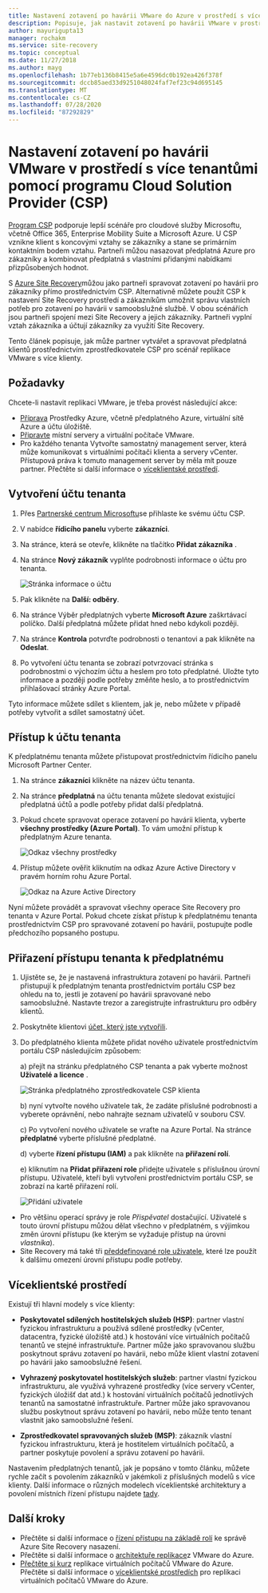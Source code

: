 ```yaml
---
title: Nastavení zotavení po havárii VMware do Azure v prostředí s více architekturami pomocí Site Recovery a programu poskytovatel cloudových řešení (CSP) | Microsoft Docs
description: Popisuje, jak nastavit zotavení po havárii VMware v prostředí s více klienty pomocí Azure Site Recovery.
author: mayurigupta13
manager: rochakm
ms.service: site-recovery
ms.topic: conceptual
ms.date: 11/27/2018
ms.author: mayg
ms.openlocfilehash: 1b77eb136b8415e5a6e4596dc0b192ea426f378f
ms.sourcegitcommit: dccb85aed33d9251048024faf7ef23c94d695145
ms.translationtype: MT
ms.contentlocale: cs-CZ
ms.lasthandoff: 07/28/2020
ms.locfileid: "87292829"
---
```

# <a name="set-up-vmware-disaster-recovery-in-a-multi-tenancy-environment-with-the-cloud-solution-provider-csp-program"></a>Nastavení zotavení po havárii VMware v prostředí s více tenantůmi pomocí programu Cloud Solution Provider (CSP)

[Program CSP](https://partner.microsoft.com/cloud-solution-provider) podporuje lepší scénáře pro cloudové služby Microsoftu, včetně Office 365, Enterprise Mobility Suite a Microsoft Azure. U CSP vznikne klient s koncovými vztahy se zákazníky a stane se primárním kontaktním bodem vztahu. Partneři můžou nasazovat předplatná Azure pro zákazníky a kombinovat předplatná s vlastními přidanými nabídkami přizpůsobených hodnot.

S [Azure Site Recovery](site-recovery-overview.md)můžou jako partneři spravovat zotavení po havárii pro zákazníky přímo prostřednictvím CSP. Alternativně můžete použít CSP k nastavení Site Recovery prostředí a zákazníkům umožnit správu vlastních potřeb pro zotavení po havárii v samoobslužné službě. V obou scénářích jsou partneři spojení mezi Site Recovery a jejich zákazníky. Partneři vyplní vztah zákazníka a účtují zákazníky za využití Site Recovery.

Tento článek popisuje, jak může partner vytvářet a spravovat předplatná klientů prostřednictvím zprostředkovatele CSP pro scénář replikace VMware s více klienty.

## <a name="prerequisites"></a>Požadavky

Chcete-li nastavit replikaci VMware, je třeba provést následující akce:

- [Příprava](tutorial-prepare-azure.md) Prostředky Azure, včetně předplatného Azure, virtuální sítě Azure a účtu úložiště.
- [Připravte](vmware-azure-tutorial-prepare-on-premises.md) místní servery a virtuální počítače VMware.
- Pro každého tenanta Vytvořte samostatný management server, která může komunikovat s virtuálními počítači klienta a servery vCenter. Přístupová práva k tomuto management server by měla mít pouze partner. Přečtěte si další informace o [víceklientské prostředí](vmware-azure-multi-tenant-overview.md).

## <a name="create-a-tenant-account"></a>Vytvoření účtu tenanta

1. Přes [Partnerské centrum Microsoftu](https://partnercenter.microsoft.com/)se přihlaste ke svému účtu CSP.
2. V nabídce **řídicího panelu** vyberte **zákazníci**.
3. Na stránce, která se otevře, klikněte na tlačítko **Přidat zákazníka** .
4. Na stránce **Nový zákazník** vyplňte podrobnosti informace o účtu pro tenanta.

    ![Stránka informace o účtu](./media/vmware-azure-multi-tenant-csp-disaster-recovery/customer-add-filled.png)

5. Pak klikněte na **Další: odběry**.
6. Na stránce Výběr předplatných vyberte **Microsoft Azure** zaškrtávací políčko. Další předplatná můžete přidat hned nebo kdykoli později.
7. Na stránce **Kontrola** potvrďte podrobnosti o tenantovi a pak klikněte na **Odeslat**.
8. Po vytvoření účtu tenanta se zobrazí potvrzovací stránka s podrobnostmi o výchozím účtu a heslem pro toto předplatné. Uložte tyto informace a později podle potřeby změňte heslo, a to prostřednictvím přihlašovací stránky Azure Portal.

Tyto informace můžete sdílet s klientem, jak je, nebo můžete v případě potřeby vytvořit a sdílet samostatný účet.

## <a name="access-the-tenant-account"></a>Přístup k účtu tenanta

K předplatnému tenanta můžete přistupovat prostřednictvím řídicího panelu Microsoft Partner Center.

1. Na stránce **zákazníci** klikněte na název účtu tenanta.
2. Na stránce **předplatná** na účtu tenanta můžete sledovat existující předplatná účtů a podle potřeby přidat další předplatná.
3. Pokud chcete spravovat operace zotavení po havárii klienta, vyberte **všechny prostředky (Azure Portal)**. To vám umožní přístup k předplatným Azure tenanta.

    ![Odkaz všechny prostředky](./media/vmware-azure-multi-tenant-csp-disaster-recovery/all-resources-select.png)  

4. Přístup můžete ověřit kliknutím na odkaz Azure Active Directory v pravém horním rohu Azure Portal.

    ![Odkaz na Azure Active Directory](./media/vmware-azure-multi-tenant-csp-disaster-recovery/aad-admin-display.png)

Nyní můžete provádět a spravovat všechny operace Site Recovery pro tenanta v Azure Portal. Pokud chcete získat přístup k předplatnému tenanta prostřednictvím CSP pro spravované zotavení po havárii, postupujte podle předchozího popsaného postupu.

## <a name="assign-tenant-access-to-the-subscription"></a>Přiřazení přístupu tenanta k předplatnému

1. Ujistěte se, že je nastavená infrastruktura zotavení po havárii. Partneři přistupují k předplatným tenanta prostřednictvím portálu CSP bez ohledu na to, jestli je zotavení po havárii spravované nebo samoobslužné. Nastavte trezor a zaregistrujte infrastrukturu pro odběry klientů.
2. Poskytněte klientovi [účet, který jste vytvořili](#create-a-tenant-account).
3. Do předplatného klienta můžete přidat nového uživatele prostřednictvím portálu CSP následujícím způsobem:

    a) přejít na stránku předplatného CSP tenanta a pak vyberte možnost **Uživatelé a licence** .

      ![Stránka předplatného zprostředkovatele CSP klienta](./media/vmware-azure-multi-tenant-csp-disaster-recovery/users-and-licences.png)

    b) nyní vytvořte nového uživatele tak, že zadáte příslušné podrobnosti a vyberete oprávnění, nebo nahrajte seznam uživatelů v souboru CSV.
    
    c) Po vytvoření nového uživatele se vraťte na Azure Portal. Na stránce **předplatné** vyberte příslušné předplatné.

    d) vyberte **řízení přístupu (IAM)** a pak klikněte na **přiřazení rolí**.

    e) kliknutím na **Přidat přiřazení role** přidejte uživatele s příslušnou úrovní přístupu. Uživatelé, kteří byli vytvořeni prostřednictvím portálu CSP, se zobrazí na kartě přiřazení rolí.

      ![Přidání uživatele](./media/vmware-azure-multi-tenant-csp-disaster-recovery/add-user-subscription.png)

- Pro většinu operací správy je role *Přispěvatel* dostačující. Uživatelé s touto úrovní přístupu můžou dělat všechno v předplatném, s výjimkou změn úrovní přístupu (ke kterým se vyžaduje přístup na úrovni *vlastníka*).
- Site Recovery má také tři [předdefinované role uživatele](site-recovery-role-based-linked-access-control.md), které lze použít k dalšímu omezení úrovní přístupu podle potřeby.

## <a name="multi-tenant-environments"></a>Víceklientské prostředí

Existují tři hlavní modely s více klienty:

* **Poskytovatel sdílených hostitelských služeb (HSP)**: partner vlastní fyzickou infrastrukturu a používá sdílené prostředky (vCenter, datacentra, fyzické úložiště atd.) k hostování více virtuálních počítačů tenantů ve stejné infrastruktuře. Partner může jako spravovanou službu poskytnout správu zotavení po havárii, nebo může klient vlastní zotavení po havárii jako samoobslužné řešení.

* **Vyhrazený poskytovatel hostitelských služeb**: partner vlastní fyzickou infrastrukturu, ale využívá vyhrazené prostředky (více servery vCenter, fyzických úložišť dat atd.) k hostování virtuálních počítačů jednotlivých tenantů na samostatné infrastruktuře. Partner může jako spravovanou službu poskytnout správu zotavení po havárii, nebo může tento tenant vlastnit jako samoobslužné řešení.

* **Zprostředkovatel spravovaných služeb (MSP)**: zákazník vlastní fyzickou infrastrukturu, která je hostitelem virtuálních počítačů, a partner poskytuje povolení a správu zotavení po havárii.

Nastavením předplatných tenantů, jak je popsáno v tomto článku, můžete rychle začít s povolením zákazníků v jakémkoli z příslušných modelů s více klienty. Další informace o různých modelech víceklientské architektury a povolení místních řízení přístupu najdete [tady](vmware-azure-multi-tenant-overview.md).

## <a name="next-steps"></a>Další kroky
- Přečtěte si další informace o [řízení přístupu na základě rolí](site-recovery-role-based-linked-access-control.md) ke správě Azure Site Recovery nasazení.
- Přečtěte si další informace o [architektuře replikace](vmware-azure-architecture.md)z VMware do Azure.
- [Přečtěte si kurz](vmware-azure-tutorial.md) replikace virtuálních počítačů VMware do Azure.
Přečtěte si další informace o [víceklientské prostředích](vmware-azure-multi-tenant-overview.md) pro replikaci virtuálních počítačů VMware do Azure.
